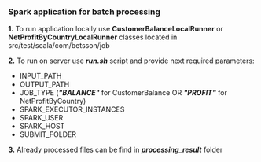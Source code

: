 ### **Spark application for batch processing**

**1.** To run application locally use **CustomerBalanceLocalRunner** or **NetProfitByCountryLocalRunner**
classes located in src/test/scala/com/betsson/job

**2.** To run on server use **_run.sh_** script and provide next required parameters:
 - INPUT_PATH
 - OUTPUT_PATH
 - JOB_TYPE (**_"BALANCE"_** for CustomerBalance OR **_"PROFIT"_** for NetProfitByCountry)
 - SPARK_EXECUTOR_INSTANCES
 - SPARK_USER
 - SPARK_HOST
 - SUBMIT_FOLDER
 
**3.** Already processed files can be find in **_processing_result_** folder